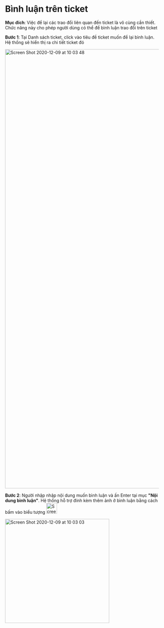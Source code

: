 # Bình luận trên ticket

**Mục đích**: Việc để lại các trao đổi liên quan đến ticket là vô cùng cần thiết. Chức năng này cho phép người dùng có thể để bình luận trao đổi trên ticket


**Bước 1**: Tại Danh sách ticket, click vào tiêu đề ticket muốn để lại bình luận. Hệ thống sẽ hiển thị ra chi tiết ticket đó

<img width="1439" alt="Screen Shot 2020-12-09 at 10 03 48" src="https://user-images.githubusercontent.com/73808891/101568805-e53a9000-3a05-11eb-93ea-20c19cdf089f.png">


**Bước 2**: Người nhập nhập nội dung muốn bình luận và ấn Enter tại mục **"Nội dung bình luận"**. Hệ thống hỗ trợ đính kèm thêm ảnh ở bình luận bằng cách bấm vào biểu tượng <img width="35" alt="Screen Shot 2020-12-09 at 10 05 14" src="https://user-images.githubusercontent.com/73808891/101568894-0c915d00-3a06-11eb-9896-8981729e7c19.png">

<img width="341" alt="Screen Shot 2020-12-09 at 10 03 03" src="https://user-images.githubusercontent.com/73808891/101568801-e370cc80-3a05-11eb-9c7f-bea88cc7887c.png">

